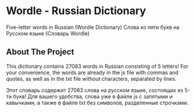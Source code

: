 # Wordle - Russian Dictionary
Five-letter words in Russian (Wordle Dictionary)
Слова из пяти букв на Русском языке (Словарь Wordle)

## About The Project

This dictionary contains 27083 words in Russian consisting of 5 letters!
For your convenience, the words are already in the js file with commas and quotes, as well as in the txt file without characters, separated by lines.

Этот словарь содержит 27083 слова на русском языке, состоящих из 5-ти букв!
Для вашего удобства, слова уже в файле js с запятыми и кавычками, а также в файле txt без символов, разделенные строчками.
